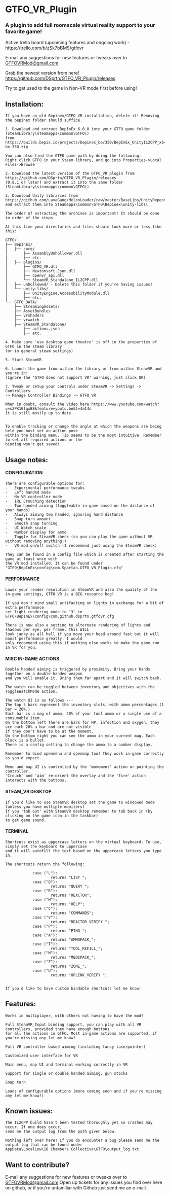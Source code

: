 # GTFO_VR_Plugin
### A plugin to add full roomscale virtual reality support to your favorite game!

Active trello board (upcoming features and ongoing work) - https://trello.com/b/zSk7bBMS/gtfovr

E-mail any suggestions for new features or tweaks over to GTFOVRMod@gmail.com

Grab the newest version from here! https://github.com/DSprtn/GTFO_VR_Plugin/releases

Try to get used to the game in Non-VR mode first before using! 

## Installation: 


	If you have an old Bepinex/GTFO_VR installation, delete it! Removing the bepinex folder should suffice.
	
 	1. Download and extract BepInEx 6.0.0 into your GTFO game folder (SteamLibrary\steamapps\common\GTFO\)
	from https://builds.bepis.io/projects/bepinex_be/350/BepInEx_UnityIL2CPP_x64_07a69cf_6.0.0-be.350.zip
	
	You can also find the GTFO game path by doing the following:
	Right click GTFO in your Steam library, and go into Properties->Local Files->Browse
	
	2. Download the latest version of the GTFO_VR plugin from https://github.com/DSprtn/GTFO_VR_Plugin/releases 
	(0.8.1 or later) and extract it into the same folder (SteamLibrary\steamapps\common\GTFO\)
	
	3. Download Unity libraries from https://github.com/LavaGang/MelonLoader/raw/master/BaseLibs/UnityDependencies/2019.4.1.zip
	and extract them into Steamapps\Common\GTFO\Bepinex\unity-libs\
	
	The order of extracting the archives is important! It should be done in order of the steps.
	
	At this time your directories and files should look more or less like this:
	
	GTFO/
	├── BepInEx/
	│   ├── core/
	│       ├── AssemblyUnhollower.dll
	|       ├── etc.
	│   ├── plugins/
	│       ├── GTFO_VR.dll
	│       ├── Newtonsoft.Json.dll
	│       ├── openvr_api.dll
	│       └── SteamVR_Standalone_IL2CPP.dll
	│   ├── unhollowed/ - Delete this folder if you're having issues!
	│   └── unity-libs/
	│       ├── UnityEngine.AccessbilityModule.dll
	│       ├── etc.
	└── GTFO_DATA/
	    ├── StreamingAssets/
		├── AssetBundles
		├── vrshaders
		├── vrwatch
		├── SteamVR_Standalone/
		    ├── actions.json
		    ├── etc.
	
	4. Make sure 'use desktop game theatre' is off in the properties of GTFO in the steam library 
	(or in general steam settings)
	
	5. Start SteamVR
	
	6. Launch the game from within the library or from within SteamVR and you're in!
	(Ignore the "GTFO does not support VR" warning, just click OK)
	
	7. Tweak or setup your controls under SteamVR -> Settings -> Controllers 
	-> Manage Controller Bindings -> GTFO VR
	
	When in doubt, consult the video here https://www.youtube.com/watch?v=sZPK1GfqxBE&feature=youtu.be&t=4m14s
	It is still mostly up to date.
	
	
	To enable tracking or change the angle at which the weapons are being held you must set an action pose 
	within the binding menu. Tip seems to be the most intuitive. Remember to set all required actions or the 
	binding won't get saved!
	
	
## Usage notes:

#### CONFIGURATION 
	
	There are configurable options for:
	-	Experimental performance tweaks 
	-	Left handed mode 
	-	No VR controller mode
	- 	IRL Crouching detection 
	-	Two handed aiming (toggleable in-game based on the distance of your hands)
	-	Always aiming two handed, ignoring hand distance
	- 	Snap turn amount
	-	Smooth snap turning
	-	UI Watch scale
	-	Number display for ammo
	- 	Toggle for SteamVR check (so you can play the game without VR without removing anything!) 
	-	VR mod on/off switch (I recommend just using the SteamVR check)

	They can be found in a config file which is created after starting the game at least once with 
	the VR mod installed. It can be found under "GTFO\BepInEx\config\com.Spartan.GTFO_VR_Plugin.cfg"

#### PERFORMANCE

	Lower your render resolution in SteamVR and also the quality of the in-game settings, GTFO VR is a BIG resource hog!
	
	If you don't mind small artifacting on lights in exchange for a bit of extra performance
	set light rendering mode to '3' in GTFO\BepInEx\config\com.github.dsprtn.gtfovr.cfg
	
	There is now also a setting to alternate rendering of lights and shadows per eye, per frame. This WILL
	look janky as all hell if you move your head around fast but it will boost performance greatly. I would
	only recommend using this if nothing else works to make the game run in VR for you.
	
#### MISC IN-GAME ACTIONS

	Double handed aiming is triggered by proximity. Bring your hands together on a double handed weapon 
	and you will enable it. Bring them far apart and it will switch back. 
	
	The watch can be toggled between inventory and objectives with the ToggleWatchMode action.
	
	The watch UI is as follows ---
	The top 5 bars represent the inventory slots, with ammo percentages (1 bar = 20%.)
	Each bar is a mag of ammo, 20% of your tool ammo or a single use of a consumable item. 
	On the bottom left there are bars for HP, infection and oxygen, they are each 20% a bar and are not visible 
	if they don't have to be at the moment. 
	On the bottom right you can see the ammo in your current mag. Each block is a bullet.
	There is a config setting to change the ammo to a number display.
	
	Remember to bind openmenu and openmap too! They work in-game correctly as you'd expect.
	
	Menu and map UI is controlled by the 'movement' action or pointing the controller. 
	'Crouch' and 'aim' re-orient the overlay and the 'fire' action interacts with the buttons.
	
#### STEAM_VR DESKTOP 
	
	If you'd like to use SteamVR desktop set the game to windowed mode (unless you have multiple monitors) 
	If you 'tab out' with SteamVR desktop remember to tab back in (by clicking on the game icon in the taskbar) 
	to get game sound.
	
	
#### TERMINAL
	
	Shortcuts exist as uppercase letters on the virtual keyboard. To use, simply set the keyboard to uppercase 
	and it will autofill the text based on the uppercase letters you type in.
	
	The shortcuts return the following:
	
                case ("L"):
                        returns "LIST ";
                case ("Q"):
                        returns "QUERY ";
                case ("R"):
                        returns "REACTOR";
                case ("H"):
                        returns "HELP";
                case ("C"):
                        returns "COMMANDS";
                case ("V"):
                        returns "REACTOR_VERIFY ";
                case ("P"):
                        returns "PING ";
                case ("A"):
                        returns "AMMOPACK_";
                case ("T"):
                        returns "TOOL_REFILL_";
                case ("M"):
                        returns "MEDIPACK_";
                case ("Z"):
                        returns "ZONE_";
                case ("U"):
                        returns "UPLINK_VERIFY ";
		

	If you'd like to have custom bindable shortcuts let me know! 
				
## Features:
	Works in multiplayer, with others not having to have the mod!
	
	Full SteamVR_Input binding support, you can play with all VR controllers, provided they have enough buttons 
	for all the actions in GTFO. Most in-game actions are supported, if you're missing any let me know!
	
	Full VR controller based aiming (including fancy laserpointer)
		
	Customized user interface for VR
	
	Main menu, map UI and terminal working correctly in VR
	
	Support for single or double handed aiming, gun stocks
	
	Snap turn
	
	Loads of configurable options (more coming soon and if you're missing any let me know!)
	
## Known issues: 

	The IL2CPP build hasn't been tested thoroughly yet so crashes may occur. If one does occur,
	send me the output log from the path given below.
	
	Nothing left over here! If you do encounter a bug please send me the output log that can be found under 
	AppData\LocalLow\10 Chambers Collective\GTFO\output_log.txt

## Want to contribute?

E-mail any suggestions for new features or tweaks over to GTFOVRMod@gmail.com
Open up tickets for any issues you find over here on github, 
or if you're unfamiliar with Github just send me an e-mail.

